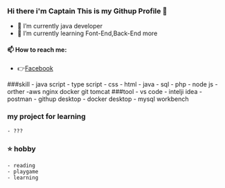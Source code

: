 ### Hi there i'm Captain This is my Githup Profile 👋

- 🔭 I’m currently java developer
- 🌱 I’m currently learning Font-End,Back-End more

 #### 📫 How to reach me:
 - 👉[Facebook](https://www.facebook.com/captainz.thanyatab)

###skill
    - java script
    - type script
    - css
    - html
    - java
    - sql
    - php
    - node js
    - orther
        -aws nginx docker git tomcat
###tool
    - vs code
    - intelji idea
    - postman
    - githup desktop
    - docker desktop
    - mysql workbench 

###  my project for learning 
    - ???
### ⭐ hobby
    - reading 
    - playgame
    - learning 

<!--
**captainthx/captainthx** is a ✨ _special_ ✨ repository because its `README.md` (this file) appears on your GitHub profile.

Here are some ideas to get you started:

- 🔭 I’m currently working on ...
- 🌱 I’m currently learning ...
- 👯 I’m looking to collaborate on ...
- 🤔 I’m looking for help with ...
- 💬 Ask me about ...
- 📫 How to reach me: ...
- 😄 Pronouns: ...
- ⚡ Fun fact: ...
-->
